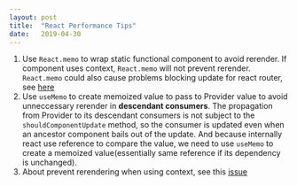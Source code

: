 ```yaml
---
layout: post
title:  "React Performance Tips"
date:   2019-04-30
---
```


1. Use `React.memo` to wrap static functional component to avoid rerender. If component uses context, `React.memo` will not prevent rerender. `React.memo` could also cause problems blocking update for react router, see [here](https://reacttraining.com/react-router/web/guides/dealing-with-update-blocking)
2. Use `useMemo` to create memoized value to pass to Provider value to avoid unneccessary rerender in **descendant consumers**. The propagation from Provider to its descendant consumers is not subject to the `shouldComponentUpdate` method, so the consumer is updated even when an ancestor component bails out of the update. And because internally react use reference to compare the value, we need to use `useMemo` to create a memoized value(essentially same reference if its dependency is unchanged).
3. About prevent rerendering when using context, see this [issue](https://github.com/facebook/react/issues/15156#issuecomment-474590693) 
